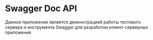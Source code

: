# Swagger Doc API

Данное приложение является демонстрацией работы тестового сервера и инструмента Swagger для разработки клиент-серверных приложений
